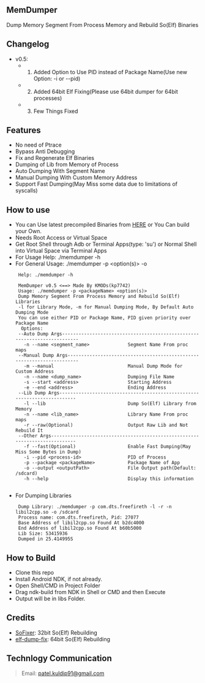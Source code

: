 ## MemDumper
Dump Memory Segment From Process Memory and Rebuild So(Elf) Binaries

## Changelog
- v0.5:
    - 1) Added Option to Use PID instead of Package Name(Use new Option: -i or --pid)
    - 2) Added 64bit Elf Fixing(Please use 64bit dumper for 64bit processes)
    - 3) Few Things Fixed
	
## Features
- No need of Ptrace
- Bypass Anti Debugging
- Fix and Regenerate Elf Binaries
- Dumping of Lib from Memory of Process
- Auto Dumping With Segment Name
- Manual Dumping With Custom Memory Address
- Support Fast Dumping(May Miss some data due to limitations of syscalls)

## How to use
- You can Use latest precompiled Binaries from [HERE](https://github.com/kp7742/MemDumper/tree/master/libs) or You Can build your Own.
- Needs Root Access or Virtual Space
- Get Root Shell through Adb or Terminal Apps(type: 'su') or Normal Shell into Virtual Space via Terminal Apps
- For Usage Help: ./memdumper -h
- For General Usage: ./memdumper -p <packageName> <option(s)> -o <outputPath>
	```
	 Help: ./memdumper -h
	 
	 MemDumper v0.5 <==> Made By KMODs(kp7742)
	 Usage: ./memdumper -p <packageName> <option(s)>
	 Dump Memory Segment From Process Memory and Rebuild So(Elf) Libraries
	 -l for Library Mode, -m for Manual Dumping Mode, By Default Auto Dumping Mode
	 You can use either PID or Package Name, PID given priority over Package Name
	  Options:
	 --Auto Dump Args-------------------------------------------------------------------------
	   -n --name <segment_name>              Segment Name From proc maps
	 --Manual Dump Args-----------------------------------------------------------------------
	   -m --manual                           Manual Dump Mode for Custom Address
	   -n --name <dump_name>                 Dumping File Name
	   -s --start <address>                  Starting Address
	   -e --end <address>                    Ending Address
	 --Lib Dump Args-------------------------------------------------------------------------
	   -l --lib                              Dump So(Elf) Library from Memory
	   -n --name <lib_name>                  Library Name From proc maps
	   -r --raw(Optional)                    Output Raw Lib and Not Rebuild It
	 --Other Args----------------------------------------------------------------------------
	   -f --fast(Optional)                   Enable Fast Dumping(May Miss Some Bytes in Dump)
	   -i --pid <process-id>                 PID of Process
	   -p --package <packageName>            Package Name of App
	   -o --output <outputPath>              File Output path(Default: /sdcard)
	   -h --help                             Display this information
	  
	```
- For Dumping Libraries
	```
	 Dump Library: ./memdumper -p com.dts.freefireth -l -r -n libil2cpp.so -o /sdcard
	 Process name: com.dts.freefireth, Pid: 27077
	 Base Address of libil2cpp.so Found At b2dc4000
	 End Address of libil2cpp.so Found At b60b5000
	 Lib Size: 53415936
	 Dumped in 25.414995S
	```

## How to Build
- Clone this repo
- Install Android NDK, if not already.
- Open Shell/CMD in Project Folder
- Drag ndk-build from NDK in Shell or CMD and then Execute
- Output will be in libs Folder.

## Credits
- [SoFixer](https://github.com/F8LEFT/SoFixer): 32bit So(Elf) Rebuilding
- [elf-dump-fix](https://github.com/maiyao1988/elf-dump-fix): 64bit So(Elf) Rebuilding

## Technlogy Communication
> Email: patel.kuldip91@gmail.com
